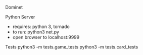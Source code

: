 Dominet

Python Server
* requires: python 3, tornado
* to run: python3 net.py
* open browser to localhost:9999

Tests
python3 -m tests.game_tests
python3 -m tests.card_tests